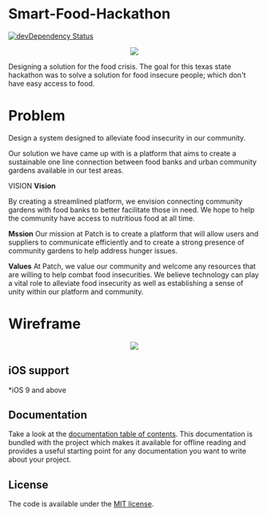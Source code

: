 # Smart-Food-Hackathon

[![devDependency Status](https://david-dm.org/h5bp/html5-boilerplate/dev-status.svg)](https://david-dm.org/h5bp/html5-boilerplate#info=devDependencies)

<p align="center">
<img src= https://i.gyazo.com/007586adb580fe5f2281d511ceb6fe28.png>
</p>

Designing a solution for the food crisis.
The goal for this texas state hackathon was to solve a solution for food insecure people; 
which don't have easy access to food.

# Problem
Design a system designed to alleviate food insecurity in our community.

Our solution we have came up with is a platform that aims to create a sustainable one line connection between food banks and urban community gardens available in our test areas.

VISION
**Vision**

By creating a streamlined platform, we envision connecting community gardens with food 
banks to better facilitate those in need. We hope to help the community have access to 
nutritious food at all time.

**Mssion**
Our mission at Patch is to create a platform that will allow users and suppliers to communicate efficiently and to create a strong presence of community gardens to help address hunger issues.

**Values**
 At Patch, we value our community and welcome any resources that are willing to help combat food insecurities. We believe technology can play a vital role to alleviate food insecurity as well as establishing a sense of unity within our platform and community.
 




# Wireframe

<p align="center">
<img src= https://i.gyazo.com/069121b84c54466b41e4f4c442c8f45f.jpg>
</p>

## iOS support

*iOS 9 and above

## Documentation

Take a look at the [documentation table of contents](dist/doc/TOC.md).
This documentation is bundled with the project which makes it
available for offline reading and provides a useful starting point for
any documentation you want to write about your project.

## License

The code is available under the [MIT license](LICENSE.txt).
